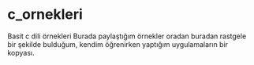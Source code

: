 # c_ornekleri
Basit c dili örnekleri
Burada paylaştığım örnekler oradan buradan rastgele bir şekilde bulduğum, kendim öğrenirken yaptığım uygulamaların bir kopyası.
